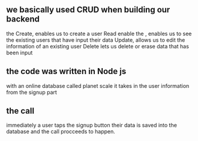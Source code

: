 ## we  basically used CRUD when building our backend
the Create, enables us to create a user
Read enable the , enables us to see the existing users that have input their data
Update, allows us to edit the information of an existing user
Delete lets us delete or erase data that has been input


## the code was written in Node js 
with an online database called planet scale 
it takes in the user information from the signup part

## the call
immediately a user taps the signup button their data is saved into the database and the call procceeds to happen.

